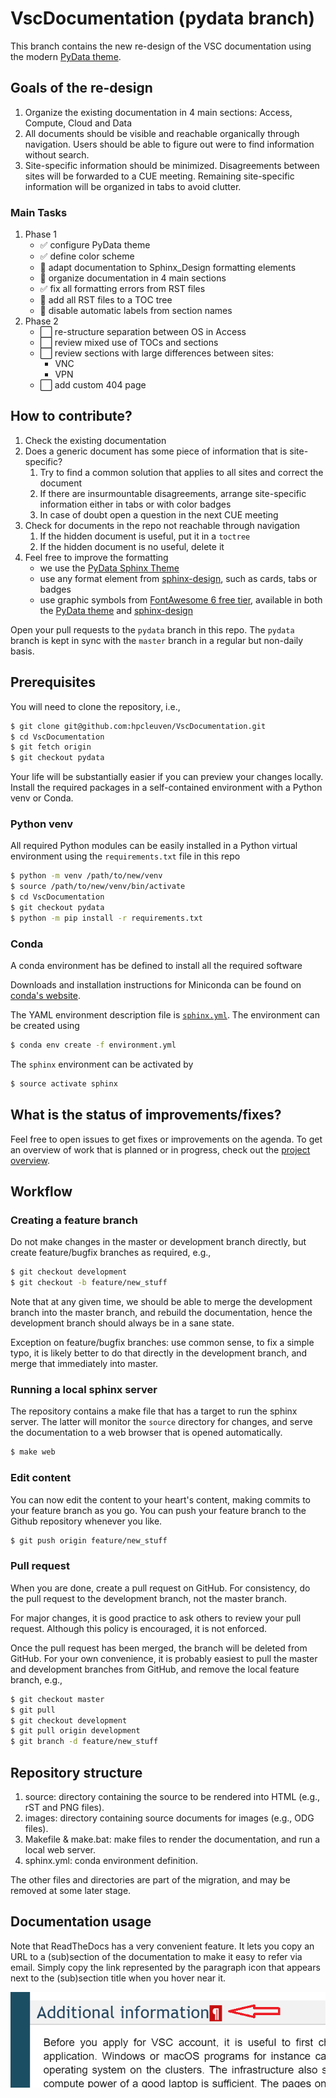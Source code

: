 # VscDocumentation (pydata branch)

This branch contains the new re-design of the VSC documentation using the
modern [PyData theme](https://pydata-sphinx-theme.readthedocs.io).

## Goals of the re-design

1. Organize the existing documentation in 4 main sections: Access, Compute,
   Cloud and Data
2. All documents should be visible and reachable organically through
   navigation. Users should be able to figure out were to find information
   without search.
3. Site-specific information should be minimized. Disagreements between sites
   will be forwarded to a CUE meeting. Remaining site-specific information will
   be organized in tabs to avoid clutter.

### Main Tasks

1. Phase 1
   * ️✅ configure PyData theme
   * ️✅ define color scheme
   * 🔄 adapt documentation to Sphinx_Design formatting elements
   * 🔄 organize documentation in 4 main sections
   * ✅ fix all formatting errors from RST files
   * 🔄 add all RST files to a TOC tree
   * 🔄 disable automatic labels from section names
2. Phase 2
   * ⬜ re-structure separation between OS in Access
   * ⬜ review mixed use of TOCs and sections
   * ⬜ review sections with large differences between sites:
     * VNC
     * VPN
   * ⬜ add custom 404 page

## How to contribute?

1. Check the existing documentation
2. Does a generic document has some piece of information that is site-specific?
    1. Try to find a common solution that applies to all sites and correct the
       document
    2. If there are insurmountable disagreements, arrange site-specific
       information either in tabs or with color badges
    3. In case of doubt open a question in the next CUE meeting
3. Check for documents in the repo not reachable through navigation
    1. If the hidden document is useful, put it in a `toctree`
    2. If the hidden document is no useful, delete it
4. Feel free to improve the formatting
    * we use the [PyData Sphinx Theme](https://pydata-sphinx-theme.readthedocs.io)
    * use any format element from
      [sphinx-design](https://sphinx-design.readthedocs.io), such as cards,
      tabs or badges
    * use graphic symbols from [FontAwesome 6 free
      tier](https://fontawesome.com/icons?m=free), available in both the
      [PyData theme](https://pydata-sphinx-theme.readthedocs.io/en/stable/user_guide/fonts.html)
      and [sphinx-design](https://sphinx-design.readthedocs.io/en/latest/badges_buttons.html#fontawesome-icons)

Open your pull requests to the `pydata` branch in this repo. The `pydata`
branch is kept in sync with the `master` branch in a regular but non-daily
basis.

## Prerequisites

You will need to clone the repository, i.e.,
```bash
$ git clone git@github.com:hpcleuven/VscDocumentation.git
$ cd VscDocumentation
$ git fetch origin
$ git checkout pydata
```

Your life will be substantially easier if you can preview your changes locally. Install the required packages in a self-contained environment with a Python venv or Conda.

### Python venv

All required Python modules can be easily installed in a Python virtual environment using the `requirements.txt` file in this repo

```bash
$ python -m venv /path/to/new/venv
$ source /path/to/new/venv/bin/activate
$ cd VscDocumentation
$ git checkout pydata
$ python -m pip install -r requirements.txt
```

### Conda

A conda environment has be defined to install all the required software

Downloads and installation instructions for Miniconda can be found on [conda's website](https://docs.conda.io/en/latest/miniconda.html).

The YAML environment description file is [``sphinx.yml``](sphinx.yml).  The environment can be created using

```bash
$ conda env create -f environment.yml
```
The `sphinx` environment can be activated by
```bash
$ source activate sphinx
```

## What is the status of improvements/fixes?

Feel free to open issues to get fixes or improvements on the agenda.  To get an overview of work that is planned or in progress, check out the [project overview](https://github.com/hpcleuven/VscDocumentation/projects/1).

## Workflow

### Creating a feature branch

Do not make changes in the master or development branch directly, but create feature/bugfix branches as required, e.g.,
```bash
$ git checkout development
$ git checkout -b feature/new_stuff
```

Note that at any given time, we should be able to merge the development branch into the master branch, and rebuild the documentation, hence the development branch should always be in a sane state.

Exception on feature/bugfix branches: use common sense, to fix a simple typo, it is likely better to do that directly in the development branch, and merge that immediately into master.


### Running a local sphinx server

The repository contains a make file that has a target to run the sphinx server.  The latter will monitor the ``source`` directory for changes, and serve the documentation to a web browser that is opened automatically.
```bash
$ make web
```


### Edit content

You can now edit the content to your heart's content, making commits to your feature branch as you go.  You can push your feature branch to the Github repository whenever you like.
```bash
$ git push origin feature/new_stuff
```


### Pull request

When you are done, create a pull request on GitHub.  For consistency, do the pull request to the development branch, not the master branch.

For major changes, it is good practice to ask others to review your pull request.  Although this policy is encouraged, it is not enforced.

Once the pull request has been merged, the branch will be deleted from GitHub.  For your own convenience, it is probably easiest to pull the master and development branches from GitHub,
and remove the local feature branch, e.g.,
```bash
$ git checkout master
$ git pull
$ git checkout development
$ git pull origin development
$ git branch -d feature/new_stuff
```


## Repository structure

1. source: directory containing the source to be rendered into HTML (e.g., rST and PNG files).
1. images: directory containing source documents for images (e.g., ODG files).
1. Makefile & make.bat: make files to render the documentation, and run a local web server.
1. sphinx.yml: conda environment definition.

The other files and directories are part of the migration, and may be removed at some
later stage.


## Documentation usage

Note that ReadTheDocs has a very convenient feature.  It lets you copy an URL
to a (sub)section of the documentation to make it easy to refer via email.  Simply
copy the link represented by the paragraph icon that appears next to the (sub)section
 title when you hover near it.

![copy documentation link](img/links.png)
